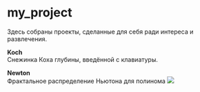 # my_project
Здесь собраны проекты, сделанные для себя ради интереса и развлечения.

**Koch**  
Снежинка Коха глубины, введённой с клавиатуры.  

**Newton**  
Фрактальное распределение Ньютона для полинома ![](Newton/polinom.png)